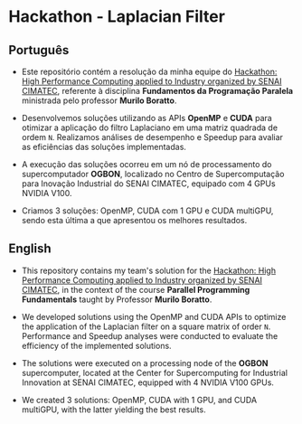 
# Hackathon - Laplacian Filter

## Português

- Este repositório contém a resolução da minha equipe do [Hackathon: High Performance Computing applied to Industry organized by SENAI CIMATEC](https://github.com/muriloboratto/hackathon), referente à disciplina **Fundamentos da Programação Paralela** ministrada pelo professor **Murilo Boratto**.

- Desenvolvemos soluções utilizando as APIs **OpenMP** e **CUDA** para otimizar a aplicação do filtro Laplaciano em uma matriz quadrada de ordem `N`. Realizamos análises de desempenho e Speedup para avaliar as eficiências das soluções implementadas.

- A execução das soluções ocorreu em um nó de processamento do supercomputador **OGBON**, localizado no Centro de Supercomputação para Inovação Industrial do SENAI CIMATEC, equipado com 4 GPUs NVIDIA V100.

- Criamos 3 soluções: OpenMP, CUDA com 1 GPU e CUDA multiGPU, sendo esta última a que apresentou os melhores resultados.

## English

- This repository contains my team's solution for the [Hackathon: High Performance Computing applied to Industry organized by SENAI CIMATEC](https://github.com/muriloboratto/hackathon), in the context of the course **Parallel Programming Fundamentals** taught by Professor **Murilo Boratto**.

- We developed solutions using the OpenMP and CUDA APIs to optimize the application of the Laplacian filter on a square matrix of order `N`. Performance and Speedup analyses were conducted to evaluate the efficiency of the implemented solutions.

- The solutions were executed on a processing node of the **OGBON** supercomputer, located at the Center for Supercomputing for Industrial Innovation at SENAI CIMATEC, equipped with 4 NVIDIA V100 GPUs.

- We created 3 solutions: OpenMP, CUDA with 1 GPU, and CUDA multiGPU, with the latter yielding the best results.
